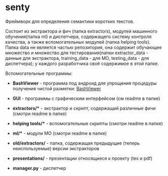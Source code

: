# senty

Фреймворк для определения семантики коротких текстов.

Состоит из экстрактора и фич (папка extractors), модулей машинного обучения(папка ml) и диспетчера, содержащего систему контроля качества, а также вспомогательных модулей (папка helping tools). Папка data не является частью репозитория, она содержит обучающее множество и множество для тестирования(папки extractor_data - данные для экстрактора, training_data - для МО, testing_data - для диспетчера); у каждого разработчика своё содержимое в этой папке.

Вспомогательные программы:

* __BashViewer__ - программа под андроид для упрощения процедуры получения чистой разметки: [BashViewer](https://github.com/andrey9594/bash-viewer)

* __GUI__ - программы с графическим интерфейсом (см readme в папке)

* __extractors/*__ - экстрактор и скрипт, содержащий различные фичи (смотри readme в папке)

* __helping tools/*__ - вспомогательные скрипты (смотри readme в папке)

* __ml/*__ - модули МО (смотри readme в папке)

* __old/extractors/__ - папка, содержащая предыдущие (теперь неиспользуемые) версии экстракторов

* __presentations/__ - презентации относящиеся к проекту (tex и pdf)

* __manager.py__ - диспетчер

